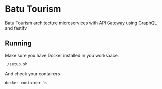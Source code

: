 # Batu Tourism
Batu Tourism architecture microservices with API Gateway using GraphQL and fastify


## Running

Make sure you have Docker installed in you workspace.

```sh
./setup.sh
```

And check your containers

```sh
docker container ls
```